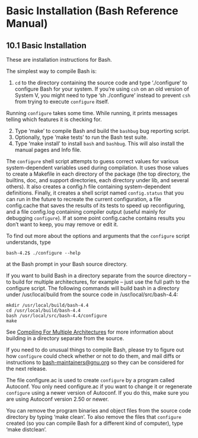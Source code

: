 # Basic Installation \(Bash Reference Manual\)

## 10.1 Basic Installation

These are installation instructions for Bash.

The simplest way to compile Bash is:

1.  `cd` to the directory containing the source code and type ‘./configure’ to configure Bash for your system. If you’re using `csh` on an old version of System V, you might need to type ‘sh ./configure’ instead to prevent `csh` from trying to execute `configure` itself.

   Running `configure` takes some time. While running, it prints messages telling which features it is checking for.

2.  Type ‘make’ to compile Bash and build the `bashbug` bug reporting script.
3.  Optionally, type ‘make tests’ to run the Bash test suite.
4.  Type ‘make install’ to install `bash` and `bashbug`. This will also install the manual pages and Info file.

The `configure` shell script attempts to guess correct values for various system-dependent variables used during compilation. It uses those values to create a Makefile in each directory of the package \(the top directory, the builtins, doc, and support directories, each directory under lib, and several others\). It also creates a config.h file containing system-dependent definitions. Finally, it creates a shell script named `config.status` that you can run in the future to recreate the current configuration, a file config.cache that saves the results of its tests to speed up reconfiguring, and a file config.log containing compiler output \(useful mainly for debugging `configure`\). If at some point config.cache contains results you don’t want to keep, you may remove or edit it.

To find out more about the options and arguments that the `configure` script understands, type

```text
bash-4.2$ ./configure --help
```

at the Bash prompt in your Bash source directory.

If you want to build Bash in a directory separate from the source directory – to build for multiple architectures, for example – just use the full path to the configure script. The following commands will build bash in a directory under /usr/local/build from the source code in /usr/local/src/bash-4.4:

```text
mkdir /usr/local/build/bash-4.4
cd /usr/local/build/bash-4.4
bash /usr/local/src/bash-4.4/configure
make
```

See [Compiling For Multiple Architectures](compiling-for-multiple-architectures-bash-reference-manual.md#Compiling-For-Multiple-Architectures) for more information about building in a directory separate from the source.

If you need to do unusual things to compile Bash, please try to figure out how `configure` could check whether or not to do them, and mail diffs or instructions to [bash-maintainers@gnu.org](mailto:bash-maintainers@gnu.org) so they can be considered for the next release.

The file configure.ac is used to create `configure` by a program called Autoconf. You only need configure.ac if you want to change it or regenerate `configure` using a newer version of Autoconf. If you do this, make sure you are using Autoconf version 2.50 or newer.

You can remove the program binaries and object files from the source code directory by typing ‘make clean’. To also remove the files that `configure` created \(so you can compile Bash for a different kind of computer\), type ‘make distclean’.

